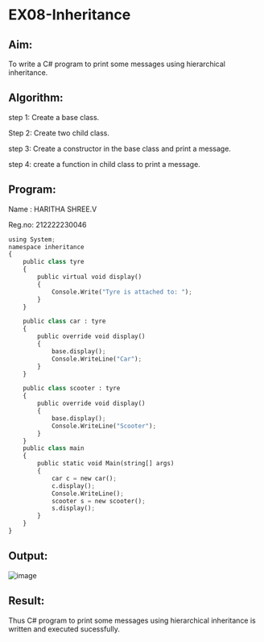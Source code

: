 # EX08-Inheritance

## Aim:

To write a C# program to print some messages using hierarchical inheritance.

## Algorithm:

step 1: Create a base class.

Step 2: Create two child class.

step 3: Create a constructor in the base class and print a message.

step 4: create a function in child class to print a message.

## Program:

Name : HARITHA SHREE.V

Reg.no: 212222230046
```python
using System;
namespace inheritance
{
    public class tyre
    {
        public virtual void display()
        {
            Console.Write("Tyre is attached to: ");
        }
    }

    public class car : tyre
    {
        public override void display()
        {
            base.display();
            Console.WriteLine("Car");
        }
    }

    public class scooter : tyre
    {
        public override void display()
        {
            base.display();
            Console.WriteLine("Scooter");
        }
    }
    public class main
    {
        public static void Main(string[] args)
        {
            car c = new car();
            c.display();
            Console.WriteLine();
            scooter s = new scooter();
            s.display();
        }
    }
}
```


## Output:

![image](https://github.com/haritha-venkat/Inheritance/assets/121285701/675aab37-d3b2-4f95-95b9-4c87e0ee1379)


## Result:
Thus C# program to print some messages using hierarchical inheritance is written and executed sucessfully.


